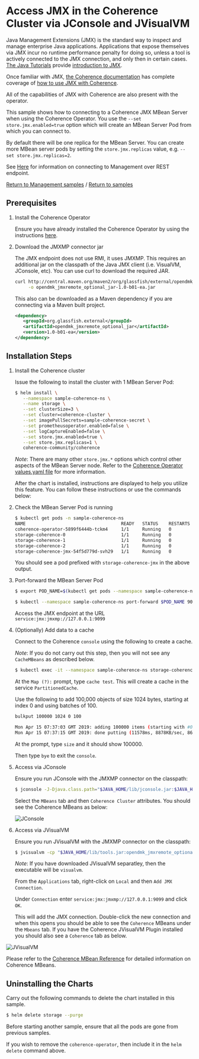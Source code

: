 # Access JMX in the Coherence Cluster via JConsole and JVisualVM

Java Management Extensions (JMX) is the standard way to inspect and
manage enterprise Java applications.  Applications that expose
themselves via JMX incur no runtime performance penalty for doing so,
unless a tool is actively connected to the JMX connection, and only then
in certain cases.  [The Java Tutorials](https://docs.oracle.com/javase/tutorial/) provide
[introduction to JMX](https://docs.oracle.com/javase/tutorial/jmx/index.html).  

Once familiar with JMX, [the Coherence documentation](https://docs.oracle.com/middleware/12213/coherence/COHMG/toc.htm)
has complete coverage of [how to use JMX with Coherence](https://docs.oracle.com/middleware/12213/coherence/COHMG/using-jmx-manage-oracle-coherence.htm#COHMG239).

All of the capabilities of JMX with Coherence are also present with the
operator. 

This sample shows how to connecting to a Coherence JMX MBean Server when using the Coherence Operator. You use the `--set store.jmx.enabled=true`
option which will create an MBean Server Pod from which you can connect to.

By default there will be one replica for the MBean Server. You can create more MBean server pods by setting 
the `store.jmx.replicas` value, e.g. `--set store.jmx.replicas=2`.

See [Here](../../management/rest/) for information on connecting to Management over REST endpoint.

[Return to Management samples](../) / [Return to samples](../../README.md#list-of-samples)

## Prerequisites

1. Install the Coherence Operator

   Ensure you have already installed the Coherence Operator by using the instructions [here](../../../README.md#install-the-coherence-operator).

1. Download the JMXMP connector jar

   The JMX endpoint does not use RMI, it uses JMXMP. This requires an additional jar on the classpath
   of the Java JMX client (i.e. VisualVM, JConsole, etc). You can use curl to download the required JAR.

   ```bash
   curl http://central.maven.org/maven2/org/glassfish/external/opendmk_jmxremote_optional_jar/1.0-b01-ea/opendmk_jmxremote_optional_jar-1.0-b01-ea.jar \
        -o opendmk_jmxremote_optional_jar-1.0-b01-ea.jar
   ```     
  
   This also can be downloaded as a Maven dependency if you are connecting via a Maven built project.
  
   ```xml
   <dependency>
      <groupId>org.glassfish.external</groupId>
      <artifactId>opendmk_jmxremote_optional_jar</artifactId>
      <version>1.0-b01-ea</version>
   </dependency>
   ```

## Installation Steps

1. Install the Coherence cluster

   Issue the following to install the cluster with 1 MBean Server Pod:

   ```bash
   $ helm install \
      --namespace sample-coherence-ns \
      --name storage \
      --set clusterSize=3 \
      --set cluster=coherence-cluster \
      --set imagePullSecrets=sample-coherence-secret \
      --set prometheusoperator.enabled=false \
      --set logCaptureEnabled=false \
      --set store.jmx.enabled=true \
      --set store.jmx.replicas=1 \
      coherence-community/coherence
   ```
   
   *Note*: There are many other `store.jmx.*` options which control other aspects of the MBean Server node.
   Refer to the [Coherence Operator values.yaml file](https://github.com/oracle/coherence-operator/blob/master/operator/src/main/helm/coherence/values.yaml)
   for more information.
   
   After the chart is installed, instructions are displayed to help you utilize this feature.
   You can follow these instructions or use the commands below:
   
1. Check the MBean Server Pod is running

    ```bash
    $ kubectl get pods -n sample-coherence-ns
    NAME                                    READY   STATUS    RESTARTS   AGE
    coherence-operator-5899f6444b-tckm4     1/1     Running   0          1h
    storage-coherence-0                     1/1     Running   0          29m
    storage-coherence-1                     1/1     Running   0          28m
    storage-coherence-2                     1/1     Running   0          27m
    storage-coherence-jmx-54f5d779d-svh29   1/1     Running   0          29m
    ```   
    
    You should see a pod prefixed with `storage-coherence-jmx` in the above output.
   
1. Port-forward the MBean Server Pod   
   
   ```bash
   $ export POD_NAME=$(kubectl get pods --namespace sample-coherence-ns -l "app=coherence,release=storage,component=coherenceJMXPod" -o jsonpath="{.items[0].metadata.name}")

   $ kubectl --namespace sample-coherence-ns port-forward $POD_NAME 9099:9099
   ```
   
   Access the JMX endpoint at the URL `service:jmx:jmxmp://127.0.0.1:9099` 
   
1. (Optionally) Add data to a cache

   Connect to the Coherence `console` using the following to create a cache.
   
   *Note*: If you do not carry out this step, then you will not see any `CacheMBeans` as described below.

   ```bash
   $ kubectl exec -it --namespace sample-coherence-ns storage-coherence-0 bash /scripts/startCoherence.sh console
   ```   
   
   At the `Map (?):` prompt, type `cache test`.  This will create a cache in the service `PartitionedCache`.
   
   Use the following to add 100,000 objects of size 1024 bytes, starting at index 0 and using batches of 100.
   
   ```bash
   bulkput 100000 1024 0 100

   Mon Apr 15 07:37:03 GMT 2019: adding 100000 items (starting with #0) each 1024 bytes ...
   Mon Apr 15 07:37:15 GMT 2019: done putting (11578ms, 8878KB/sec, 8637 items/sec)
   ```
   
   At the prompt, type `size` and it should show 100000.
   
   Then type `bye` to exit the `console`.   

1. Access via JConsole
    
   Ensure you run JConsole with the JMXMP connector on the classpath:

   ```bash
   $ jconsole -J-Djava.class.path="$JAVA_HOME/lib/jconsole.jar:$JAVA_HOME/lib/tools.jar:opendmk_jmxremote_optional_jar-1.0-b01-ea.jar" service:jmx:jmxmp://127.0.0.1:9099
   ```
   
   Select the `MBeans` tab and then `Coherence Cluster` attributes. You should see the Coherence MBeans as below:
   
   ![JConsole](img/jconsole.png)
   
1. Access via JVisualVM 
   
   Ensure you run JVisualVM with the JMXMP connector on the classpath:

   ```bash
   $ jvisualvm -cp "$JAVA_HOME/lib/tools.jar:opendmk_jmxremote_optional_jar-1.0-b01-ea.jar" 
   ```
    
   *Note*: If you have downloaded JVisualVM separatley, then the executable will be `visualvm`.
   
   From the `Applications` tab, right-click on `Local` and then `Add JMX Connection`.
   
   Under `Connection` enter `service:jmx:jmxmp://127.0.0.1:9099` and click `OK`.
   
   This will add the JMX connection. Double-click the new connection and when this opens
   you should be able to see the `Coherence` MBeans under the `Mbeans` tab. If you have the Coherence
   JVisualVM Plugin installed you should also see a `Coherence` tab as below.
   
  ![JVisualVM](img/jvisualvm.png)
  
  Please refer to the [Coherence MBean Reference](https://docs.oracle.com/middleware/12213/coherence/COHMG/oracle-coherence-mbeans-reference.htm#COHMG5442)
  for detailed information on Coherence MBeans.

## Uninstalling the Charts

Carry out the following commands to delete the chart installed in this sample.

```bash
$ helm delete storage --purge
```

Before starting another sample, ensure that all the pods are gone from previous samples.

If you wish to remove the `coherence-operator`, then include it in the `helm delete` command above.
 
   
   
   
   
